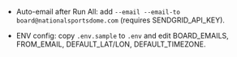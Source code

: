 
- Auto-email after Run All: add `--email --email-to board@nationalsportsdome.com` (requires SENDGRID_API_KEY).

- ENV config: copy `.env.sample` to `.env` and edit BOARD_EMAILS, FROM_EMAIL, DEFAULT_LAT/LON, DEFAULT_TIMEZONE.
